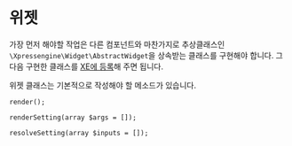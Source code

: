 # 위젯

가장 먼저 해야할 작업은 다른 컴포넌트와 마찬가지로 추상클래스인 `\Xpressengine\Widget\AbstractWidget`을 상속받는 클래스를 구현해야 합니다. 그 다음 구현한 클래스를 [XE에 등록](plugin-component.md)해 주면 됩니다.

위젯 클래스는 기본적으로 작성해야 할 메소드가 있습니다.



```
render();

renderSetting(array $args = []);

resolveSetting(array $inputs = []);

```



